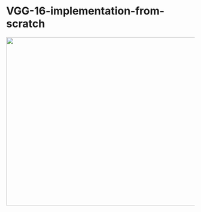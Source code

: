 # VGG-16-implementation-from-scratch


<img src="https://github.com/a5medashraf/VGG-16-implementation-from-scratch/assets/72763763/9c948b0a-97a9-4318-8061-02c88349f43a" width="950" height="450">

